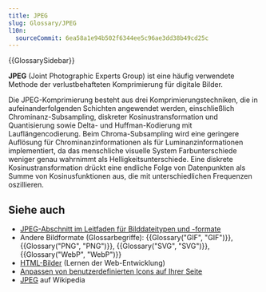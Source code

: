 ```yaml
---
title: JPEG
slug: Glossary/JPEG
l10n:
  sourceCommit: 6ea58a1e94b502f6344ee5c96ae3dd38b49cd25c
---
```


{{GlossarySidebar}}

**JPEG** (Joint Photographic Experts Group) ist eine häufig verwendete Methode der verlustbehafteten Komprimierung für digitale Bilder.

Die JPEG-Komprimierung besteht aus drei Komprimierungstechniken, die in aufeinanderfolgenden Schichten angewendet werden, einschließlich Chrominanz-Subsampling, diskreter Kosinustransformation und Quantisierung sowie Delta- und Huffman-Kodierung mit Lauflängencodierung. Beim Chroma-Subsampling wird eine geringere Auflösung für Chrominanzinformationen als für Luminanzinformationen implementiert, da das menschliche visuelle System Farbunterschiede weniger genau wahrnimmt als Helligkeitsunterschiede. Eine diskrete Kosinustransformation drückt eine endliche Folge von Datenpunkten als Summe von Kosinusfunktionen aus, die mit unterschiedlichen Frequenzen oszillieren.

## Siehe auch

- [JPEG-Abschnitt im Leitfaden für Bilddateitypen und -formate](/de/docs/Web/Media/Guides/Formats/Image_types#jpeg_joint_photographic_experts_group_image)
- Andere Bildformate (Glossarbegriffe): {{Glossary("GIF", "GIF")}}, {{Glossary("PNG", "PNG")}}, {{Glossary("SVG", "SVG")}}, {{Glossary("WebP", "WebP")}}
- [HTML-Bilder](/de/docs/Learn_web_development/Core/Structuring_content/HTML_images) (Lernen der Web-Entwicklung)
- [Anpassen von benutzerdefinierten Icons auf Ihrer Seite](/de/docs/Learn_web_development/Core/Structuring_content/Webpage_metadata#adding_custom_icons_to_your_site)
- [JPEG](https://en.wikipedia.org/wiki/JPEG) auf Wikipedia
